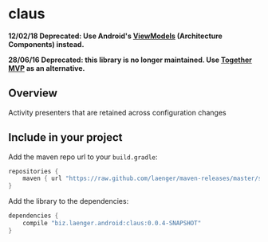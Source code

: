 # claus

**12/02/18 Deprecated: Use Android's [ViewModels](https://developer.android.com/reference/android/arch/lifecycle/ViewModel.html) (Architecture Components) instead.**

**28/06/16 Deprecated: this library is no longer maintained. Use [Together MVP](https://github.com/laenger/together-mvp) as an alternative.**

## Overview

Activity presenters that are retained across configuration changes

## Include in your project

Add the maven repo url to your `build.gradle`:

```groovy
repositories {
    maven { url "https://raw.github.com/laenger/maven-releases/master/snapshots" }
}
```

Add the library to the dependencies:

```groovy
dependencies {
    compile "biz.laenger.android:claus:0.0.4-SNAPSHOT"
}
```
